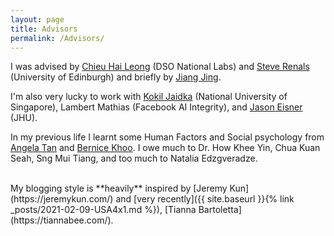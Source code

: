 ```yaml
---
layout: page
title: Advisors
permalink: /Advisors/
---
```


I was advised by [Chieu Hai Leong](https://chaileon.github.io) (DSO National Labs) and [Steve Renals](http://homepages.inf.ed.ac.uk/srenals/) (University of Edinburgh) and briefly by [Jiang Jing](http://w.mysmu.edu/faculty/jingjiang/). 

I'm also very lucky to work with [Kokil Jaidka](https://kokiljaidka.wordpress.com/about/) (National University of Singapore), Lambert Mathias (Facebook AI Integrity), and [Jason Eisner](https://www.cs.jhu.edu/~jason) (JHU).

In my previous life I learnt some Human Factors and Social psychology from [Angela Tan](https://www.linkedin.com/in/angela-tan-aa67487/) and [Bernice Khoo](https://www.linkedin.com/in/bernicekhoo/?originalSubdomain=sg). I owe much to Dr. How Khee Yin, Chua Kuan Seah, Sng Mui Tiang, and too much to Natalia Edzgveradze.

<br>
My blogging style is **heavily** inspired by [Jeremy Kun](https://jeremykun.com/) and [very recently]({{ site.baseurl }}{% link _posts/2021-02-09-USA4x1.md %}), [Tianna Bartoletta](https://tiannabee.com/).
